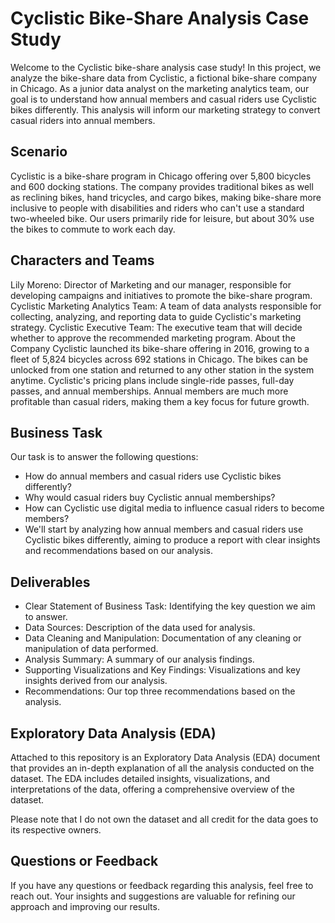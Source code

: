 # Cyclistic Bike-Share Analysis Case Study
Welcome to the Cyclistic bike-share analysis case study! In this project, we analyze the bike-share data from Cyclistic, a fictional bike-share company in Chicago. As a junior data analyst on the marketing analytics team, our goal is to understand how annual members and casual riders use Cyclistic bikes differently. This analysis will inform our marketing strategy to convert casual riders into annual members.

## Scenario
Cyclistic is a bike-share program in Chicago offering over 5,800 bicycles and 600 docking stations. The company provides traditional bikes as well as reclining bikes, hand tricycles, and cargo bikes, making bike-share more inclusive to people with disabilities and riders who can't use a standard two-wheeled bike. Our users primarily ride for leisure, but about 30% use the bikes to commute to work each day.

## Characters and Teams
Lily Moreno: Director of Marketing and our manager, responsible for developing campaigns and initiatives to promote the bike-share program.
Cyclistic Marketing Analytics Team: A team of data analysts responsible for collecting, analyzing, and reporting data to guide Cyclistic's marketing strategy.
Cyclistic Executive Team: The executive team that will decide whether to approve the recommended marketing program.
About the Company
Cyclistic launched its bike-share offering in 2016, growing to a fleet of 5,824 bicycles across 692 stations in Chicago. The bikes can be unlocked from one station and returned to any other station in the system anytime. Cyclistic's pricing plans include single-ride passes, full-day passes, and annual memberships. Annual members are much more profitable than casual riders, making them a key focus for future growth.

## Business Task
Our task is to answer the following questions:

* How do annual members and casual riders use Cyclistic bikes differently?
* Why would casual riders buy Cyclistic annual memberships?
* How can Cyclistic use digital media to influence casual riders to become members?
* We'll start by analyzing how annual members and casual riders use Cyclistic bikes differently, aiming to produce a report with clear insights and recommendations based on our analysis.

## Deliverables
* Clear Statement of Business Task: Identifying the key question we aim to answer.
* Data Sources: Description of the data used for analysis.
* Data Cleaning and Manipulation: Documentation of any cleaning or manipulation of data performed.
* Analysis Summary: A summary of our analysis findings.
* Supporting Visualizations and Key Findings: Visualizations and key insights derived from our analysis.
* Recommendations: Our top three recommendations based on the analysis.


## Exploratory Data Analysis (EDA)

Attached to this repository is an Exploratory Data Analysis (EDA) document that provides an in-depth explanation of all the analysis conducted on the dataset. The EDA includes detailed insights, visualizations, and interpretations of the data, offering a comprehensive overview of the dataset.

Please note that I do not own the dataset and all credit for the data goes to its respective owners.

## Questions or Feedback
If you have any questions or feedback regarding this analysis, feel free to reach out. Your insights and suggestions are valuable for refining our approach and improving our results.
